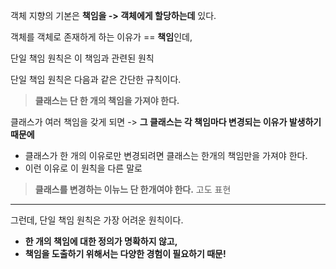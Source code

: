 객체 지향의 기본은 **책임을 -> 객체에게 할당하는데** 있다.

객체를 객체로 존재하게 하는 이유가 == **책임**인데,

단일 책임 원칙은 이 책임과 관련된 원칙 

단일 책임 원칙은 다음과 같은 간단한 규칙이다.

> **클래스는 단 한 개의 책임을 가져야 한다.**


클래스가 여러 책임을 갖게 되면 -> **그 클래스는 각 책임마다 변경되는 이유가 발생하기 때문에**

- 클래스가 한 개의 이유로만 변경되려면 클래스는 한개의 책임만을 가져야 한다. 
- 이런 이유로 이 원칙을 다른 말로

> **클래스를 변경하는 이뉴느 단 한개여야 한다.** 고도 표현


---
그런데, 단일 책임 원칙은 가장 어려운 원칙이다. 

- **한 개의 책임에 대한 정의가 명확하지 않고,**
- **책임을 도출하기 위해서는 다양한 경험이 필요하기 때문!**


